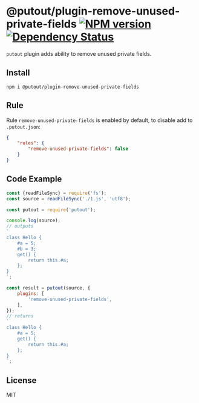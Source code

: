 # @putout/plugin-remove-unused-private-fields [![NPM version][NPMIMGURL]][NPMURL] [![Dependency Status][DependencyStatusIMGURL]][DependencyStatusURL]

[NPMIMGURL]: https://img.shields.io/npm/v/@putout/plugin-remove-unused-private-fields.svg?style=flat&longCache=true
[NPMURL]: https://npmjs.org/package/@putout/plugin-remove-unused-private-fields"npm"
[DependencyStatusURL]: https://david-dm.org/coderaiser/putout?path=packages/plugin-remove-unused-private-fields
[DependencyStatusIMGURL]: https://david-dm.org/coderaiser/putout.svg?path=packages/plugin-remove-unused-private-fields

`putout` plugin adds ability to remove unused private fields.

## Install

```
npm i @putout/plugin-remove-unused-private-fields
```

## Rule

Rule `remove-unused-private-fields` is enabled by default, to disable add to `.putout.json`:

```json
{
    "rules": {
        "remove-unused-private-fields": false
    }
}
```

## Code Example

```js
const {readFileSync} = require('fs');
const source = readFileSync('./1.js', 'utf8');

const putout = require('putout');

console.log(source);
// outputs
`
class Hello {
    #a = 5;
    #b = 3;
    get() {
        return this.#a;
    };
}
`;

const result = putout(source, {
    plugins: [
        'remove-unused-private-fields',
    ],
});
// returns
`
class Hello {
    #a = 5;
    get() {
        return this.#a;
    };
}
`;
```

## License

MIT
